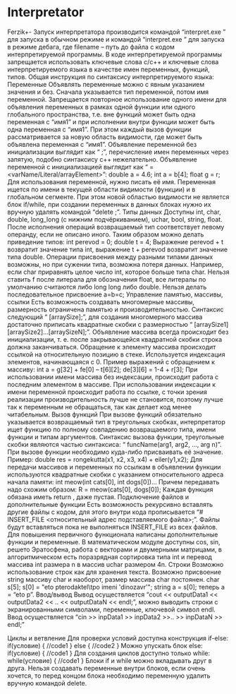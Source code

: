 # Interpretator
Ferzik+-
Запуск интерпретатора производится командой “interpret.exe <filename>” для запуска в обычном режиме и командой “interpret.exe <filename>  <something>” для запуска в режиме дебага, где filename – путь до файла с кодом интерпретируемой программы. В коде интерпретируемой программы запрещается использовать ключевые слова c/c++ и ключевые слова интерпретируемого языка в качестве имен переменных, функций, типов.
Общая инструкция по синтаксису интерпретируемого языка:
Переменные
Объявлять переменные можно с явным указанием значения и без. Сначала указывается тип переменной, потом имя переменной. Запрещается повторное использование одного имени для объявления переменных в рамках одной функции или одного глобального пространства, т.е. вне функций может быть одна переменная с “имя1” и при исполнении внутри функции может быть одна переменная c “имя1”. При этом каждый вызов функции рассматривается за новую область видимости, где может быть объявлена переменная с “имя1”.
Объявление переменной без инициализации выглядит как “<type> <name>;”, перечисление имен переменных через запятую, подобно синтаксису c++ нежелательно. 
Объявление переменной с инициализацией выглядит как “<type> <name> = <varName/Literal/arrayElement>”:
	double a = 4.6;
	int a = b[4];
	float g = r;
Для использования переменной, нужно писать её имя. Переменная ищется по имени в текущей области видимости (функции) и в глобальном сегменте.
При этом новой областью видимости не является блок if/while, при создании переменных в данных блоках нужно их вручную удалять командой “delete <varName>;”.
Типы данных
Доступны int, char, double, long_long (с нижним подчёркиванием), uchar, bool, string, float. После исполнения операций возвращаемый тип соответствует левому операнду, если не описано иного. Таким образом можно делать приведение типов:
	int perevod = 0;
	double t = 4;
Выражение perevod + t возвратит значение типа int, выражение t + perevod возвратит значение типа double. 
Операции присвоения между разными типами данных возможны, но при сужении типа, возможна потеря данных. Например, если char приравнять целое число int, которое больше типа char.
Нельзя ставить f после литерала для обозначения float, все литералы по умолчанию считаются либо long long либо double.
Нельзя делать последовательное присвоение a=b=c;
Управление памятью, массивы, ссылки
Есть возможность создавать многомерные массивы, размерность ограничена памятью и производительностью. Синтаксис следующий “<type> <arrayName>[arraySize];”, для создания многомерного массива достаточно приписать квадратные скобки с размерностью “<type> <arrayName>[arraySize1][arraySize2]…[arraySizeN];”. Объявление массива всегда происходит без инициализации, т. е. после закрывающейся квадратной скобки строка должна заканчиваться.
Обращение к элементу массива происходит ссылкой на относительную позицию в стеке. Используется индексация элементов, начинающаяся с 0. Пример выражений с обращением к массиву:
	int a = g[32] + fe[0] – t[6][2];
	de[3][6] = 1-4 + r[3];
При использовании имени массива без индексации, происходит работа с последним элементом в массиве. При использовании индексации к имени переменной происходит работа по ссылке, с точки зрения реализации производительность лучше не становится, поэтому лучше так к переменным не обращаться, так как делает код менее читабельным.
Вызов функций
При вызове функций обязательно указывается возвращаемый тип в треугольных скобках, интерпретатор ищет функцию по полному совпадению возвращаемого типа, имени функции и типам аргументов. Синтаксис вызова функции, треугольные скобки являются частью синтаксиса: “<returnType> funcName(arg1, arg2, …, arg n)”. При вызове функции необходимо куда-либо присваивать её значение. Пример:
	double res = <double>rongekutta(x1, x2, x3, x4) + <double>eiler(y1,x2);
Для передачи массивов и переменных по ссылкам в объявлении функции используются квадратные скобки с указанием относительного адреса начала памяти:
int meow(int cats[0], int dogs[0])…
Причем передавать надо схожим образом:
R = <int>meow(cats[0], dogs[0]);
Каждая функция обязана иметь return <any>, даже пустая. 
Подключение файлов и дополнительные функции
Есть возможность рекурсивно вставлять другие файлы с кодом, для этого внутри кода прописывается “# INSERT_FILE <относительный адрес подставляемого файла>;”. Файлы будут вставляться пока не выполняться INSERT_FILE из всех файлов.
Для повышения первичного функционала написаны дополнительные функции и переменные. В математическом модуле доступны cos, sin, решето Эратосфена, работа с векторами и двумерными матрицами, в алгоритмическом есть поразрядная сортировка типа int и перевод массива int размера n в массив uchar размером 4n.
Строки
Возможно использование строк как для хранения текста. Возможно присвоение string массиву char и наоборот, размер массива char постоянен.
char s[5];
s[0] = "eto pterodaktel\tpo imeni \'dinozavr\'";
string a = s[0]; 
теперь a = “eto p”.
Ввод/вывод
Вывод осуществляется “cout << outputData1 << outputData2 << .. << outputDataN << endl;”, можно выводить строки с экранированными символами, переменные, ключевой символ endl.
Ввод осуществляется “cin >> inpData1 >> inpData2 >>.. >> inpDataN >> endl;”

Циклы и ветвление
Для проверки условий доступна конструкция if-else:
if(условие)
{
	//code1
} 
else
{
	//code2
}
Можно упускать блок else:
if(условие)
{
	//code1
} 
Для создания циклов доступно только while:
while(условие)
{
    //code1
}
Блоки if и while можно вкладывать друг в друга. Нельзя создавать переменные внутри блоков, если очень хочется, то перед концом блока необходимо переменную удалить вручную командой delete.
